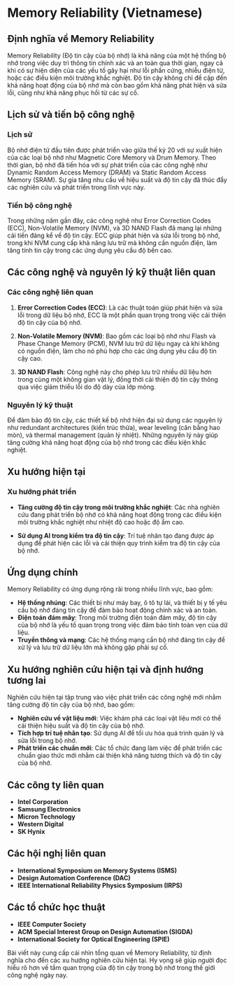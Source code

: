 # Memory Reliability (Vietnamese)

## Định nghĩa về Memory Reliability

Memory Reliability (Độ tin cậy của bộ nhớ) là khả năng của một hệ thống bộ nhớ trong việc duy trì thông tin chính xác và an toàn qua thời gian, ngay cả khi có sự hiện diện của các yếu tố gây hại như lỗi phần cứng, nhiễu điện từ, hoặc các điều kiện môi trường khắc nghiệt. Độ tin cậy không chỉ đề cập đến khả năng hoạt động của bộ nhớ mà còn bao gồm khả năng phát hiện và sửa lỗi, cũng như khả năng phục hồi từ các sự cố.

## Lịch sử và tiến bộ công nghệ

### Lịch sử

Bộ nhớ điện tử đầu tiên được phát triển vào giữa thế kỷ 20 với sự xuất hiện của các loại bộ nhớ như Magnetic Core Memory và Drum Memory. Theo thời gian, bộ nhớ đã tiến hóa với sự phát triển của các công nghệ như Dynamic Random Access Memory (DRAM) và Static Random Access Memory (SRAM). Sự gia tăng nhu cầu về hiệu suất và độ tin cậy đã thúc đẩy các nghiên cứu và phát triển trong lĩnh vực này.

### Tiến bộ công nghệ

Trong những năm gần đây, các công nghệ như Error Correction Codes (ECC), Non-Volatile Memory (NVM), và 3D NAND Flash đã mang lại những cải tiến đáng kể về độ tin cậy. ECC giúp phát hiện và sửa lỗi trong bộ nhớ, trong khi NVM cung cấp khả năng lưu trữ mà không cần nguồn điện, làm tăng tính tin cậy trong các ứng dụng yêu cầu độ bền cao.

## Các công nghệ và nguyên lý kỹ thuật liên quan

### Các công nghệ liên quan

1. **Error Correction Codes (ECC)**: Là các thuật toán giúp phát hiện và sửa lỗi trong dữ liệu bộ nhớ, ECC là một phần quan trọng trong việc cải thiện độ tin cậy của bộ nhớ.
   
2. **Non-Volatile Memory (NVM)**: Bao gồm các loại bộ nhớ như Flash và Phase Change Memory (PCM), NVM lưu trữ dữ liệu ngay cả khi không có nguồn điện, làm cho nó phù hợp cho các ứng dụng yêu cầu độ tin cậy cao.

3. **3D NAND Flash**: Công nghệ này cho phép lưu trữ nhiều dữ liệu hơn trong cùng một không gian vật lý, đồng thời cải thiện độ tin cậy thông qua việc giảm thiểu lỗi do độ dày của lớp mỏng.

### Nguyên lý kỹ thuật

Để đảm bảo độ tin cậy, các thiết kế bộ nhớ hiện đại sử dụng các nguyên lý như redundant architectures (kiến trúc thừa), wear leveling (cân bằng hao mòn), và thermal management (quản lý nhiệt). Những nguyên lý này giúp tăng cường khả năng hoạt động của bộ nhớ trong các điều kiện khắc nghiệt.

## Xu hướng hiện tại

### Xu hướng phát triển

- **Tăng cường độ tin cậy trong môi trường khắc nghiệt**: Các nhà nghiên cứu đang phát triển bộ nhớ có khả năng hoạt động trong các điều kiện môi trường khắc nghiệt như nhiệt độ cao hoặc độ ẩm cao.
  
- **Sử dụng AI trong kiểm tra độ tin cậy**: Trí tuệ nhân tạo đang được áp dụng để phát hiện các lỗi và cải thiện quy trình kiểm tra độ tin cậy của bộ nhớ.

## Ứng dụng chính

Memory Reliability có ứng dụng rộng rãi trong nhiều lĩnh vực, bao gồm:

- **Hệ thống nhúng**: Các thiết bị như máy bay, ô tô tự lái, và thiết bị y tế yêu cầu bộ nhớ đáng tin cậy để đảm bảo hoạt động chính xác và an toàn.
- **Điện toán đám mây**: Trong môi trường điện toán đám mây, độ tin cậy của bộ nhớ là yếu tố quan trọng trong việc đảm bảo tính toàn vẹn của dữ liệu.
- **Truyền thông và mạng**: Các hệ thống mạng cần bộ nhớ đáng tin cậy để xử lý và lưu trữ dữ liệu lớn mà không gặp phải sự cố.

## Xu hướng nghiên cứu hiện tại và định hướng tương lai

Nghiên cứu hiện tại tập trung vào việc phát triển các công nghệ mới nhằm tăng cường độ tin cậy của bộ nhớ, bao gồm:

- **Nghiên cứu về vật liệu mới**: Việc khám phá các loại vật liệu mới có thể cải thiện hiệu suất và độ tin cậy của bộ nhớ.
- **Tích hợp trí tuệ nhân tạo**: Sử dụng AI để tối ưu hóa quá trình quản lý và sửa lỗi trong bộ nhớ.
- **Phát triển các chuẩn mới**: Các tổ chức đang làm việc để phát triển các chuẩn giao thức mới nhằm cải thiện khả năng tương thích và độ tin cậy của bộ nhớ.

## Các công ty liên quan

- **Intel Corporation**
- **Samsung Electronics**
- **Micron Technology**
- **Western Digital**
- **SK Hynix**

## Các hội nghị liên quan

- **International Symposium on Memory Systems (ISMS)**
- **Design Automation Conference (DAC)**
- **IEEE International Reliability Physics Symposium (IRPS)**

## Các tổ chức học thuật

- **IEEE Computer Society**
- **ACM Special Interest Group on Design Automation (SIGDA)**
- **International Society for Optical Engineering (SPIE)**

Bài viết này cung cấp cái nhìn tổng quan về Memory Reliability, từ định nghĩa cho đến các xu hướng nghiên cứu hiện tại. Hy vọng sẽ giúp người đọc hiểu rõ hơn về tầm quan trọng của độ tin cậy trong bộ nhớ trong thế giới công nghệ ngày nay.